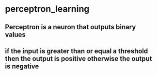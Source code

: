 # perceptron_learning

## Perceptron is a neuron that outputs binary values
## if the input is greater than or equal a threshold then the output is positive otherwise the output is negative
